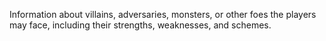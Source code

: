 Information about villains, adversaries, monsters, or other foes the players may face, including their strengths, weaknesses, and schemes.